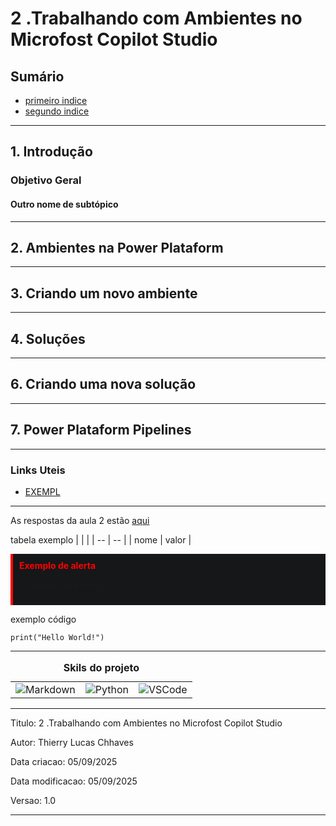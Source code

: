 # 2 .Trabalhando com Ambientes no Microfost Copilot Studio
## Sumário 
- [primeiro indice](#1-nome-1)
- [segundo indice](#2-nome-2)
---
## 1. Introdução 
### Objetivo Geral 
#### Outro nome de subtópico
---
## 2. Ambientes na Power Plataform

---
## 3. Criando um novo ambiente
---
## 4. Soluções
---
## 6. Criando uma nova solução
---
## 7. Power Plataform Pipelines
--- 
### Links Uteis
- [EXEMPL](https://github.com/digitalinnovationone/trilha-python-dio)

---
As respostas da aula 2 estão [aqui](IMGS)

tabela exemplo 
| | |
| -- | -- |
| nome | valor |

<div style="border-left: 4px solid red; background-color:rgb(22, 23, 24); padding: 10px;">
  <strong style="color: red;">Exemplo de alerta</strong>
  <p> Somente um exemplo.</p>
</div>

exemplo código 
```
print("Hello World!")
```
---
<table style="text-align: center; width: 100%;"> 
<caption><b>Skils do projeto </b></caption>
<tr>
    <td style="text-align: center;">
    <img alt="Markdown" src="https://img.shields.io/badge/markdown-%23000000.svg?style=for-the-badge&logo=markdown&logoColor=white"/>
    </td>
    <td style="text-align: center;">
    <img alt="Python" src="https://img.shields.io/badge/python-3670A0?style=for-the-badge&logo=python&logoColor=ffdd54"/>
    </td>
    <td style="text-align: center;">
    <img alt="VSCode" src="https://img.shields.io/badge/Visual%20Studio%20Code-0078d7.svg?style=for-the-badge&logo=visual-studio-code&logoColor=white"/>
    </td>
<tr> 
</table>

---
Titulo: 2 .Trabalhando com Ambientes no Microfost Copilot Studio 

Autor: Thierry Lucas Chhaves

Data criacao: 05/09/2025

Data modificacao: 05/09/2025

Versao: 1.0  

---